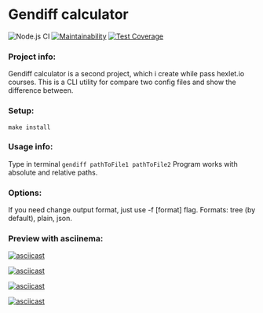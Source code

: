 # Gendiff calculator
![Node.js CI](https://github.com/heyMakar/frontend-project-lvl2/workflows/Node.js%20CI/badge.svg) [![Maintainability](https://api.codeclimate.com/v1/badges/dd91ab66ae68b02d2f57/maintainability)](https://codeclimate.com/github/heyMakar/frontend-project-lvl2/maintainability) [![Test Coverage](https://api.codeclimate.com/v1/badges/dd91ab66ae68b02d2f57/test_coverage)](https://codeclimate.com/github/heyMakar/frontend-project-lvl2/test_coverage)

### Project info:
Gendiff calculator is a second project, which i create while pass hexlet.io courses.
This is a CLI utility for compare two config files and show the difference between.

### Setup:
```make install```

### Usage info:
Type in terminal ```gendiff pathToFile1 pathToFile2```
Program works with absolute and relative paths.

### Options:
If you need change output format, just use -f [format] flag.
Formats: tree (by default), plain, json.

### Preview with asciinema:

[![asciicast](https://asciinema.org/a/4J6rShCyYVSNQ7qYJ6OZ4sp6w.svg)](https://asciinema.org/a/4J6rShCyYVSNQ7qYJ6OZ4sp6w)

[![asciicast](https://asciinema.org/a/OvRMHg0rsQLI88Mp6HEOmkSVG.svg)](https://asciinema.org/a/OvRMHg0rsQLI88Mp6HEOmkSVG)

[![asciicast](https://asciinema.org/a/h3oOdJFB0aEFDyF8CS2OQRmKm.svg)](https://asciinema.org/a/h3oOdJFB0aEFDyF8CS2OQRmKm)

[![asciicast](https://asciinema.org/a/H9DvIv2lsgbMUV3oHNfPIl9P5.svg)](https://asciinema.org/a/H9DvIv2lsgbMUV3oHNfPIl9P5)
